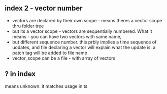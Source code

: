 ## index 2 - vector number
- vectors are declared by their own scope - means theres a vector scope thru folder tree
- but its a vector scope - vectors are sequentially numbered. What it means - you can have two vectors with same name,
- but different sequence number. this prbly implies a time sequence of uodates, and file declaring a vector will
explain what the update is. a patch tag will be added to file name
- vector_scope can be a file - with array of vectors 

## ? in index
means unknown. it matches usage in ts

